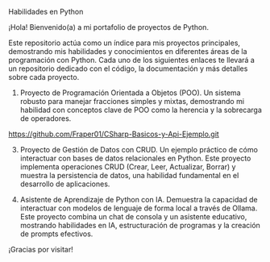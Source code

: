 Habilidades en Python

¡Hola! Bienvenido(a) a mi portafolio de proyectos de Python.

Este repositorio actúa como un índice para mis proyectos principales, demostrando mis habilidades y conocimientos en diferentes áreas de la programación con Python. Cada uno de los siguientes enlaces te llevará a un repositorio dedicado con el código, la documentación y más detalles sobre cada proyecto.

1. Proyecto de Programación Orientada a Objetos (POO).
Un sistema robusto para manejar fracciones simples y mixtas, demostrando mi habilidad con conceptos clave de POO como la herencia y la sobrecarga de operadores.

https://github.com/Fraper01/CSharp-Basicos-y-Api-Ejemplo.git

3. Proyecto de Gestión de Datos con CRUD.
Un ejemplo práctico de cómo interactuar con bases de datos relacionales en Python. Este proyecto implementa operaciones CRUD (Crear, Leer, Actualizar, Borrar) y muestra la persistencia de datos, una habilidad fundamental en el desarrollo de aplicaciones.

4. Asistente de Aprendizaje de Python con IA.
Demuestra la capacidad de interactuar con modelos de lenguaje de forma local a través de Ollama. Este proyecto combina un chat de consola y un asistente educativo, mostrando habilidades en IA, estructuración de programas y la creación de prompts efectivos.

¡Gracias por visitar!

